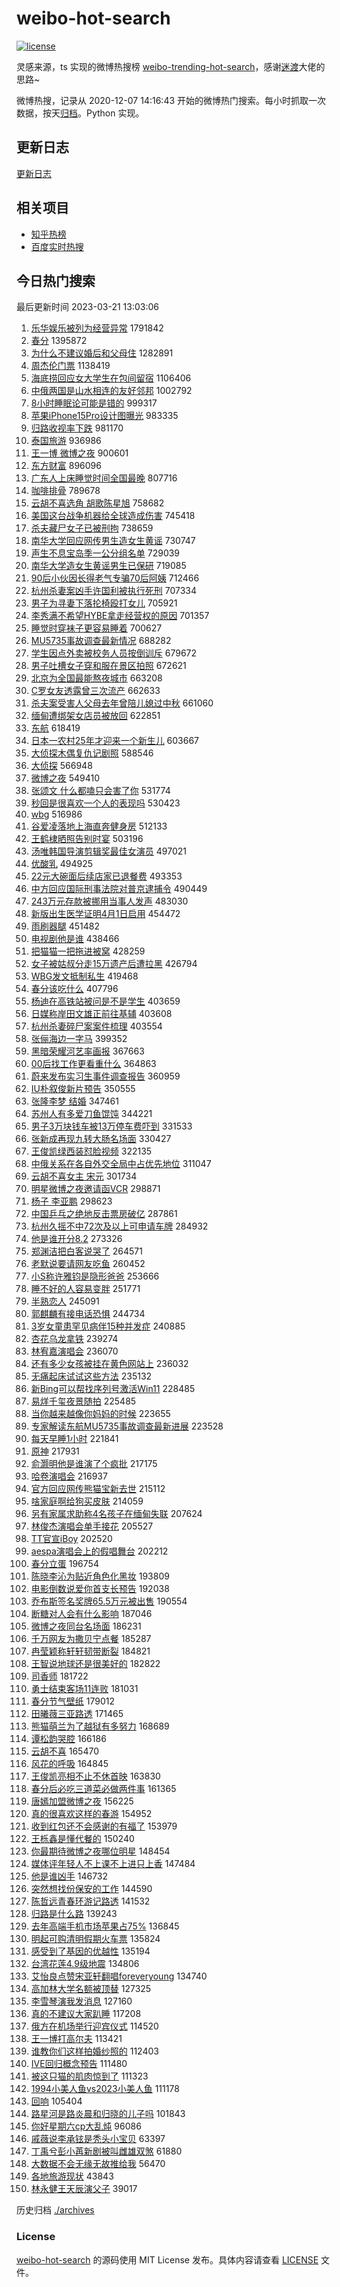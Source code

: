 # weibo-hot-search

[![license](https://img.shields.io/github/license/Arrackisarookie/weibo-hot-search)](https://github.com/Arrackisarookie/weibo-hot-search/blob/master/LICENSE)

灵感来源，ts 实现的微博热搜榜 [weibo-trending-hot-search](https://github.com/justjavac/weibo-trending-hot-search)，感谢[迷渡](https://github.com/justjavac)大佬的思路~

微博热搜，记录从 2020-12-07 14:16:43 开始的微博热门搜索。每小时抓取一次数据，按天[归档](./archives)。Python 实现。

## 更新日志
[更新日志](./UPDATE.md)

## 相关项目
+ [知乎热榜](https://github.com/Arrackisarookie/zhihu-top-search)
+ [百度实时热搜](https://github.com/Arrackisarookie/baidu-hot-search)

## 今日热门搜索

<!-- Rank Begin -->

最后更新时间 2023-03-21 13:03:06

1. [乐华娱乐被列为经营异常](https://s.weibo.com/weibo?q=%23%E4%B9%90%E5%8D%8E%E5%A8%B1%E4%B9%90%E8%A2%AB%E5%88%97%E4%B8%BA%E7%BB%8F%E8%90%A5%E5%BC%82%E5%B8%B8%23&t=31&band_rank=1&Refer=top) 1791842
1. [春分](https://s.weibo.com/weibo?q=%23%E6%98%A5%E5%88%86%23&t=31&band_rank=5&Refer=top) 1395872
1. [为什么不建议婚后和父母住](https://s.weibo.com/weibo?q=%23%E4%B8%BA%E4%BB%80%E4%B9%88%E4%B8%8D%E5%BB%BA%E8%AE%AE%E5%A9%9A%E5%90%8E%E5%92%8C%E7%88%B6%E6%AF%8D%E4%BD%8F%23&t=31&band_rank=2&Refer=top) 1282891
1. [周杰伦门票](https://s.weibo.com/weibo?q=%E5%91%A8%E6%9D%B0%E4%BC%A6%E9%97%A8%E7%A5%A8&t=31&band_rank=1&Refer=top) 1138419
1. [海底捞回应女大学生在包间留宿](https://s.weibo.com/weibo?q=%23%E6%B5%B7%E5%BA%95%E6%8D%9E%E5%9B%9E%E5%BA%94%E5%A5%B3%E5%A4%A7%E5%AD%A6%E7%94%9F%E5%9C%A8%E5%8C%85%E9%97%B4%E7%95%99%E5%AE%BF%23&t=31&band_rank=1&Refer=top) 1106406
1. [中俄两国是山水相连的友好邻邦](https://s.weibo.com/weibo?q=%23%E4%B8%AD%E4%BF%84%E4%B8%A4%E5%9B%BD%E6%98%AF%E5%B1%B1%E6%B0%B4%E7%9B%B8%E8%BF%9E%E7%9A%84%E5%8F%8B%E5%A5%BD%E9%82%BB%E9%82%A6%23&t=31&band_rank=3&Refer=top) 1002792
1. [8小时睡眠论可能是错的](https://s.weibo.com/weibo?q=%238%E5%B0%8F%E6%97%B6%E7%9D%A1%E7%9C%A0%E8%AE%BA%E5%8F%AF%E8%83%BD%E6%98%AF%E9%94%99%E7%9A%84%23&t=31&band_rank=12&Refer=top) 999317
1. [苹果iPhone15Pro设计图曝光](https://s.weibo.com/weibo?q=%23%E8%8B%B9%E6%9E%9CiPhone15Pro%E8%AE%BE%E8%AE%A1%E5%9B%BE%E6%9B%9D%E5%85%89%23&t=31&band_rank=39&Refer=top) 983335
1. [归路收视率下跌](https://s.weibo.com/weibo?q=%23%E5%BD%92%E8%B7%AF%E6%94%B6%E8%A7%86%E7%8E%87%E4%B8%8B%E8%B7%8C%23&t=31&band_rank=2&Refer=top) 981170
1. [泰国旅游](https://s.weibo.com/weibo?q=%E6%B3%B0%E5%9B%BD%E6%97%85%E6%B8%B8&t=31&band_rank=4&Refer=top) 936986
1. [王一博 微博之夜](https://s.weibo.com/weibo?q=%E7%8E%8B%E4%B8%80%E5%8D%9A%20%E5%BE%AE%E5%8D%9A%E4%B9%8B%E5%A4%9C&t=31&band_rank=5&Refer=top) 900601
1. [东方财富](https://s.weibo.com/weibo?q=%E4%B8%9C%E6%96%B9%E8%B4%A2%E5%AF%8C&t=31&band_rank=18&Refer=top) 896096
1. [广东人上床睡觉时间全国最晚](https://s.weibo.com/weibo?q=%23%E5%B9%BF%E4%B8%9C%E4%BA%BA%E4%B8%8A%E5%BA%8A%E7%9D%A1%E8%A7%89%E6%97%B6%E9%97%B4%E5%85%A8%E5%9B%BD%E6%9C%80%E6%99%9A%23&t=31&band_rank=2&Refer=top) 807716
1. [咖啡排骨](https://s.weibo.com/weibo?q=%23%E5%92%96%E5%95%A1%E6%8E%92%E9%AA%A8%23&t=31&band_rank=2&Refer=top) 789678
1. [云胡不喜选角 胡歌陈星旭](https://s.weibo.com/weibo?q=%E4%BA%91%E8%83%A1%E4%B8%8D%E5%96%9C%E9%80%89%E8%A7%92%20%E8%83%A1%E6%AD%8C%E9%99%88%E6%98%9F%E6%97%AD&t=31&band_rank=5&Refer=top) 758682
1. [美国这台战争机器给全球造成伤害](https://s.weibo.com/weibo?q=%23%E7%BE%8E%E5%9B%BD%E8%BF%99%E5%8F%B0%E6%88%98%E4%BA%89%E6%9C%BA%E5%99%A8%E7%BB%99%E5%85%A8%E7%90%83%E9%80%A0%E6%88%90%E4%BC%A4%E5%AE%B3%23&t=31&band_rank=3&Refer=top) 745418
1. [杀夫藏尸女子已被刑拘](https://s.weibo.com/weibo?q=%23%E6%9D%80%E5%A4%AB%E8%97%8F%E5%B0%B8%E5%A5%B3%E5%AD%90%E5%B7%B2%E8%A2%AB%E5%88%91%E6%8B%98%23&t=31&band_rank=6&Refer=top) 738659
1. [南华大学回应网传男生造女生黄谣](https://s.weibo.com/weibo?q=%23%E5%8D%97%E5%8D%8E%E5%A4%A7%E5%AD%A6%E5%9B%9E%E5%BA%94%E7%BD%91%E4%BC%A0%E7%94%B7%E7%94%9F%E9%80%A0%E5%A5%B3%E7%94%9F%E9%BB%84%E8%B0%A3%23&t=31&band_rank=4&Refer=top) 730747
1. [声生不息宝岛季一公分组名单](https://s.weibo.com/weibo?q=%23%E5%A3%B0%E7%94%9F%E4%B8%8D%E6%81%AF%E5%AE%9D%E5%B2%9B%E5%AD%A3%E4%B8%80%E5%85%AC%E5%88%86%E7%BB%84%E5%90%8D%E5%8D%95%23&t=31&band_rank=8&Refer=top) 729039
1. [南华大学造女生黄谣男生已保研](https://s.weibo.com/weibo?q=%23%E5%8D%97%E5%8D%8E%E5%A4%A7%E5%AD%A6%E9%80%A0%E5%A5%B3%E7%94%9F%E9%BB%84%E8%B0%A3%E7%94%B7%E7%94%9F%E5%B7%B2%E4%BF%9D%E7%A0%94%23&t=31&band_rank=4&Refer=top) 719085
1. [90后小伙因长得老气专骗70后阿姨](https://s.weibo.com/weibo?q=%2390%E5%90%8E%E5%B0%8F%E4%BC%99%E5%9B%A0%E9%95%BF%E5%BE%97%E8%80%81%E6%B0%94%E4%B8%93%E9%AA%9770%E5%90%8E%E9%98%BF%E5%A7%A8%23&t=31&band_rank=25&Refer=top) 712466
1. [杭州杀妻案凶手许国利被执行死刑](https://s.weibo.com/weibo?q=%23%E6%9D%AD%E5%B7%9E%E6%9D%80%E5%A6%BB%E6%A1%88%E5%87%B6%E6%89%8B%E8%AE%B8%E5%9B%BD%E5%88%A9%E8%A2%AB%E6%89%A7%E8%A1%8C%E6%AD%BB%E5%88%91%23&t=31&band_rank=4&Refer=top) 707334
1. [男子为寻妻下落抡椅殴打女儿](https://s.weibo.com/weibo?q=%23%E7%94%B7%E5%AD%90%E4%B8%BA%E5%AF%BB%E5%A6%BB%E4%B8%8B%E8%90%BD%E6%8A%A1%E6%A4%85%E6%AE%B4%E6%89%93%E5%A5%B3%E5%84%BF%23&t=31&band_rank=5&Refer=top) 705921
1. [李秀满不希望HYBE拿走经营权的原因](https://s.weibo.com/weibo?q=%23%E6%9D%8E%E7%A7%80%E6%BB%A1%E4%B8%8D%E5%B8%8C%E6%9C%9BHYBE%E6%8B%BF%E8%B5%B0%E7%BB%8F%E8%90%A5%E6%9D%83%E7%9A%84%E5%8E%9F%E5%9B%A0%23&t=31&band_rank=5&Refer=top) 701357
1. [睡觉时穿袜子更容易睡着](https://s.weibo.com/weibo?q=%23%E7%9D%A1%E8%A7%89%E6%97%B6%E7%A9%BF%E8%A2%9C%E5%AD%90%E6%9B%B4%E5%AE%B9%E6%98%93%E7%9D%A1%E7%9D%80%23&t=31&band_rank=33&Refer=top) 700627
1. [MU5735事故调查最新情况](https://s.weibo.com/weibo?q=%23MU5735%E4%BA%8B%E6%95%85%E8%B0%83%E6%9F%A5%E6%9C%80%E6%96%B0%E6%83%85%E5%86%B5%23&t=31&band_rank=7&Refer=top) 688282
1. [学生因点外卖被校务人员按倒训斥](https://s.weibo.com/weibo?q=%23%E5%AD%A6%E7%94%9F%E5%9B%A0%E7%82%B9%E5%A4%96%E5%8D%96%E8%A2%AB%E6%A0%A1%E5%8A%A1%E4%BA%BA%E5%91%98%E6%8C%89%E5%80%92%E8%AE%AD%E6%96%A5%23&t=31&band_rank=4&Refer=top) 679672
1. [男子吐槽女子穿和服在景区拍照](https://s.weibo.com/weibo?q=%23%E7%94%B7%E5%AD%90%E5%90%90%E6%A7%BD%E5%A5%B3%E5%AD%90%E7%A9%BF%E5%92%8C%E6%9C%8D%E5%9C%A8%E6%99%AF%E5%8C%BA%E6%8B%8D%E7%85%A7%23&t=31&band_rank=16&Refer=top) 672621
1. [北京为全国最能熬夜城市](https://s.weibo.com/weibo?q=%23%E5%8C%97%E4%BA%AC%E4%B8%BA%E5%85%A8%E5%9B%BD%E6%9C%80%E8%83%BD%E7%86%AC%E5%A4%9C%E5%9F%8E%E5%B8%82%23&t=31&band_rank=11&Refer=top) 663208
1. [C罗女友透露曾三次流产](https://s.weibo.com/weibo?q=%23C%E7%BD%97%E5%A5%B3%E5%8F%8B%E9%80%8F%E9%9C%B2%E6%9B%BE%E4%B8%89%E6%AC%A1%E6%B5%81%E4%BA%A7%23&t=31&band_rank=8&Refer=top) 662633
1. [杀夫案受害人父母去年曾陪儿媳过中秋](https://s.weibo.com/weibo?q=%23%E6%9D%80%E5%A4%AB%E6%A1%88%E5%8F%97%E5%AE%B3%E4%BA%BA%E7%88%B6%E6%AF%8D%E5%8E%BB%E5%B9%B4%E6%9B%BE%E9%99%AA%E5%84%BF%E5%AA%B3%E8%BF%87%E4%B8%AD%E7%A7%8B%23&t=31&band_rank=15&Refer=top) 661060
1. [缅甸遭绑架女店员被放回](https://s.weibo.com/weibo?q=%23%E7%BC%85%E7%94%B8%E9%81%AD%E7%BB%91%E6%9E%B6%E5%A5%B3%E5%BA%97%E5%91%98%E8%A2%AB%E6%94%BE%E5%9B%9E%23&t=31&band_rank=7&Refer=top) 622851
1. [东航](https://s.weibo.com/weibo?q=%E4%B8%9C%E8%88%AA&t=31&band_rank=8&Refer=top) 618419
1. [日本一农村25年才迎来一个新生儿](https://s.weibo.com/weibo?q=%23%E6%97%A5%E6%9C%AC%E4%B8%80%E5%86%9C%E6%9D%9125%E5%B9%B4%E6%89%8D%E8%BF%8E%E6%9D%A5%E4%B8%80%E4%B8%AA%E6%96%B0%E7%94%9F%E5%84%BF%23&t=31&band_rank=12&Refer=top) 603667
1. [大侦探木偶复仇记剧照](https://s.weibo.com/weibo?q=%23%E5%A4%A7%E4%BE%A6%E6%8E%A2%E6%9C%A8%E5%81%B6%E5%A4%8D%E4%BB%87%E8%AE%B0%E5%89%A7%E7%85%A7%23&t=31&band_rank=6&Refer=top) 588546
1. [大侦探](https://s.weibo.com/weibo?q=%E5%A4%A7%E4%BE%A6%E6%8E%A2&t=31&band_rank=8&Refer=top) 566948
1. [微博之夜](https://s.weibo.com/weibo?q=%E5%BE%AE%E5%8D%9A%E4%B9%8B%E5%A4%9C&t=31&band_rank=17&Refer=top) 549410
1. [张颂文 什么都嗑只会害了你](https://s.weibo.com/weibo?q=%E5%BC%A0%E9%A2%82%E6%96%87%20%E4%BB%80%E4%B9%88%E9%83%BD%E5%97%91%E5%8F%AA%E4%BC%9A%E5%AE%B3%E4%BA%86%E4%BD%A0&t=31&band_rank=9&Refer=top) 531774
1. [秒回是很喜欢一个人的表现吗](https://s.weibo.com/weibo?q=%23%E7%A7%92%E5%9B%9E%E6%98%AF%E5%BE%88%E5%96%9C%E6%AC%A2%E4%B8%80%E4%B8%AA%E4%BA%BA%E7%9A%84%E8%A1%A8%E7%8E%B0%E5%90%97%23&t=31&band_rank=10&Refer=top) 530423
1. [wbg](https://s.weibo.com/weibo?q=wbg&t=31&band_rank=11&Refer=top) 516986
1. [谷爱凌落地上海直奔健身房](https://s.weibo.com/weibo?q=%23%E8%B0%B7%E7%88%B1%E5%87%8C%E8%90%BD%E5%9C%B0%E4%B8%8A%E6%B5%B7%E7%9B%B4%E5%A5%94%E5%81%A5%E8%BA%AB%E6%88%BF%23&t=31&band_rank=14&Refer=top) 512133
1. [王鹤棣晒照告别时宴](https://s.weibo.com/weibo?q=%23%E7%8E%8B%E9%B9%A4%E6%A3%A3%E6%99%92%E7%85%A7%E5%91%8A%E5%88%AB%E6%97%B6%E5%AE%B4%23&t=31&band_rank=10&Refer=top) 503196
1. [汤唯韩国导演剪辑奖最佳女演员](https://s.weibo.com/weibo?q=%23%E6%B1%A4%E5%94%AF%E9%9F%A9%E5%9B%BD%E5%AF%BC%E6%BC%94%E5%89%AA%E8%BE%91%E5%A5%96%E6%9C%80%E4%BD%B3%E5%A5%B3%E6%BC%94%E5%91%98%23&t=31&band_rank=32&Refer=top) 497021
1. [优酸乳](https://s.weibo.com/weibo?q=%E4%BC%98%E9%85%B8%E4%B9%B3&t=31&band_rank=11&Refer=top) 494925
1. [22元大碗面后续店家已退餐费](https://s.weibo.com/weibo?q=%2322%E5%85%83%E5%A4%A7%E7%A2%97%E9%9D%A2%E5%90%8E%E7%BB%AD%E5%BA%97%E5%AE%B6%E5%B7%B2%E9%80%80%E9%A4%90%E8%B4%B9%23&t=31&band_rank=12&Refer=top) 493353
1. [中方回应国际刑事法院对普京逮捕令](https://s.weibo.com/weibo?q=%23%E4%B8%AD%E6%96%B9%E5%9B%9E%E5%BA%94%E5%9B%BD%E9%99%85%E5%88%91%E4%BA%8B%E6%B3%95%E9%99%A2%E5%AF%B9%E6%99%AE%E4%BA%AC%E9%80%AE%E6%8D%95%E4%BB%A4%23&t=31&band_rank=29&Refer=top) 490449
1. [243万元存款被挪用当事人发声](https://s.weibo.com/weibo?q=%23243%E4%B8%87%E5%85%83%E5%AD%98%E6%AC%BE%E8%A2%AB%E6%8C%AA%E7%94%A8%E5%BD%93%E4%BA%8B%E4%BA%BA%E5%8F%91%E5%A3%B0%23&t=31&band_rank=13&Refer=top) 483030
1. [新版出生医学证明4月1日启用](https://s.weibo.com/weibo?q=%23%E6%96%B0%E7%89%88%E5%87%BA%E7%94%9F%E5%8C%BB%E5%AD%A6%E8%AF%81%E6%98%8E4%E6%9C%881%E6%97%A5%E5%90%AF%E7%94%A8%23&t=31&band_rank=19&Refer=top) 454472
1. [雨刷器腿](https://s.weibo.com/weibo?q=%23%E9%9B%A8%E5%88%B7%E5%99%A8%E8%85%BF%23&t=31&band_rank=26&Refer=top) 451482
1. [电视剧他是谁](https://s.weibo.com/weibo?q=%23%E7%94%B5%E8%A7%86%E5%89%A7%E4%BB%96%E6%98%AF%E8%B0%81%23&t=31&band_rank=15&Refer=top) 438466
1. [把猫猫一把拖进被窝](https://s.weibo.com/weibo?q=%23%E6%8A%8A%E7%8C%AB%E7%8C%AB%E4%B8%80%E6%8A%8A%E6%8B%96%E8%BF%9B%E8%A2%AB%E7%AA%9D%23&t=31&band_rank=13&Refer=top) 428259
1. [女子被姑叔分走15万遗产后遭拉黑](https://s.weibo.com/weibo?q=%23%E5%A5%B3%E5%AD%90%E8%A2%AB%E5%A7%91%E5%8F%94%E5%88%86%E8%B5%B015%E4%B8%87%E9%81%97%E4%BA%A7%E5%90%8E%E9%81%AD%E6%8B%89%E9%BB%91%23&t=31&band_rank=43&Refer=top) 426794
1. [WBG发文抵制私生](https://s.weibo.com/weibo?q=%23WBG%E5%8F%91%E6%96%87%E6%8A%B5%E5%88%B6%E7%A7%81%E7%94%9F%23&t=31&band_rank=16&Refer=top) 419468
1. [春分该吃什么](https://s.weibo.com/weibo?q=%23%E6%98%A5%E5%88%86%E8%AF%A5%E5%90%83%E4%BB%80%E4%B9%88%23&t=31&band_rank=18&Refer=top) 407796
1. [杨迪在高铁站被问是不是学生](https://s.weibo.com/weibo?q=%23%E6%9D%A8%E8%BF%AA%E5%9C%A8%E9%AB%98%E9%93%81%E7%AB%99%E8%A2%AB%E9%97%AE%E6%98%AF%E4%B8%8D%E6%98%AF%E5%AD%A6%E7%94%9F%23&t=31&band_rank=13&Refer=top) 403659
1. [日媒称岸田文雄正前往基辅](https://s.weibo.com/weibo?q=%23%E6%97%A5%E5%AA%92%E7%A7%B0%E5%B2%B8%E7%94%B0%E6%96%87%E9%9B%84%E6%AD%A3%E5%89%8D%E5%BE%80%E5%9F%BA%E8%BE%85%23&t=31&band_rank=31&Refer=top) 403608
1. [杭州杀妻碎尸案案件梳理](https://s.weibo.com/weibo?q=%23%E6%9D%AD%E5%B7%9E%E6%9D%80%E5%A6%BB%E7%A2%8E%E5%B0%B8%E6%A1%88%E6%A1%88%E4%BB%B6%E6%A2%B3%E7%90%86%23&t=31&band_rank=32&Refer=top) 403554
1. [张俪海边一字马](https://s.weibo.com/weibo?q=%23%E5%BC%A0%E4%BF%AA%E6%B5%B7%E8%BE%B9%E4%B8%80%E5%AD%97%E9%A9%AC%23&t=31&band_rank=14&Refer=top) 399352
1. [黑暗荣耀河艺率画报](https://s.weibo.com/weibo?q=%23%E9%BB%91%E6%9A%97%E8%8D%A3%E8%80%80%E6%B2%B3%E8%89%BA%E7%8E%87%E7%94%BB%E6%8A%A5%23&t=31&band_rank=18&Refer=top) 367663
1. [00后找工作更看重什么](https://s.weibo.com/weibo?q=%2300%E5%90%8E%E6%89%BE%E5%B7%A5%E4%BD%9C%E6%9B%B4%E7%9C%8B%E9%87%8D%E4%BB%80%E4%B9%88%23&t=31&band_rank=36&Refer=top) 364863
1. [蔚来发布实习生事件调查报告](https://s.weibo.com/weibo?q=%23%E8%94%9A%E6%9D%A5%E5%8F%91%E5%B8%83%E5%AE%9E%E4%B9%A0%E7%94%9F%E4%BA%8B%E4%BB%B6%E8%B0%83%E6%9F%A5%E6%8A%A5%E5%91%8A%23&t=31&band_rank=14&Refer=top) 360959
1. [IU朴叙俊新片预告](https://s.weibo.com/weibo?q=%23IU%E6%9C%B4%E5%8F%99%E4%BF%8A%E6%96%B0%E7%89%87%E9%A2%84%E5%91%8A%23&t=31&band_rank=13&Refer=top) 350555
1. [张隆李梦 结婚](https://s.weibo.com/weibo?q=%E5%BC%A0%E9%9A%86%E6%9D%8E%E6%A2%A6%20%E7%BB%93%E5%A9%9A&t=31&band_rank=21&Refer=top) 347461
1. [苏州人有多爱刀鱼馄饨](https://s.weibo.com/weibo?q=%23%E8%8B%8F%E5%B7%9E%E4%BA%BA%E6%9C%89%E5%A4%9A%E7%88%B1%E5%88%80%E9%B1%BC%E9%A6%84%E9%A5%A8%23&t=31&band_rank=40&Refer=top) 344221
1. [男子3万块钱车被13万停车费吓到](https://s.weibo.com/weibo?q=%23%E7%94%B7%E5%AD%903%E4%B8%87%E5%9D%97%E9%92%B1%E8%BD%A6%E8%A2%AB13%E4%B8%87%E5%81%9C%E8%BD%A6%E8%B4%B9%E5%90%93%E5%88%B0%23&t=31&band_rank=15&Refer=top) 331533
1. [张新成再现九转大肠名场面](https://s.weibo.com/weibo?q=%23%E5%BC%A0%E6%96%B0%E6%88%90%E5%86%8D%E7%8E%B0%E4%B9%9D%E8%BD%AC%E5%A4%A7%E8%82%A0%E5%90%8D%E5%9C%BA%E9%9D%A2%23&t=31&band_rank=18&Refer=top) 330427
1. [王俊凯绿西装怼脸视频](https://s.weibo.com/weibo?q=%23%E7%8E%8B%E4%BF%8A%E5%87%AF%E7%BB%BF%E8%A5%BF%E8%A3%85%E6%80%BC%E8%84%B8%E8%A7%86%E9%A2%91%23&t=31&band_rank=16&Refer=top) 322135
1. [中俄关系在各自外交全局中占优先地位](https://s.weibo.com/weibo?q=%23%E4%B8%AD%E4%BF%84%E5%85%B3%E7%B3%BB%E5%9C%A8%E5%90%84%E8%87%AA%E5%A4%96%E4%BA%A4%E5%85%A8%E5%B1%80%E4%B8%AD%E5%8D%A0%E4%BC%98%E5%85%88%E5%9C%B0%E4%BD%8D%23&t=31&band_rank=23&Refer=top) 311047
1. [云胡不喜女主 宋元](https://s.weibo.com/weibo?q=%E4%BA%91%E8%83%A1%E4%B8%8D%E5%96%9C%E5%A5%B3%E4%B8%BB%20%E5%AE%8B%E5%85%83&t=31&band_rank=24&Refer=top) 301734
1. [明星微博之夜邀请函VCR](https://s.weibo.com/weibo?q=%23%E6%98%8E%E6%98%9F%E5%BE%AE%E5%8D%9A%E4%B9%8B%E5%A4%9C%E9%82%80%E8%AF%B7%E5%87%BDVCR%23&t=31&band_rank=22&Refer=top) 298871
1. [杨子 李亚鹏](https://s.weibo.com/weibo?q=%E6%9D%A8%E5%AD%90%20%E6%9D%8E%E4%BA%9A%E9%B9%8F&t=31&band_rank=16&Refer=top) 298623
1. [中国乒乓之绝地反击票房破亿](https://s.weibo.com/weibo?q=%23%E4%B8%AD%E5%9B%BD%E4%B9%92%E4%B9%93%E4%B9%8B%E7%BB%9D%E5%9C%B0%E5%8F%8D%E5%87%BB%E7%A5%A8%E6%88%BF%E7%A0%B4%E4%BA%BF%23&t=31&band_rank=23&Refer=top) 287861
1. [杭州久摇不中72次及以上可申请车牌](https://s.weibo.com/weibo?q=%23%E6%9D%AD%E5%B7%9E%E4%B9%85%E6%91%87%E4%B8%8D%E4%B8%AD72%E6%AC%A1%E5%8F%8A%E4%BB%A5%E4%B8%8A%E5%8F%AF%E7%94%B3%E8%AF%B7%E8%BD%A6%E7%89%8C%23&t=31&band_rank=17&Refer=top) 284932
1. [他是谁开分8.2](https://s.weibo.com/weibo?q=%23%E4%BB%96%E6%98%AF%E8%B0%81%E5%BC%80%E5%88%868.2%23&t=31&band_rank=25&Refer=top) 273326
1. [郑渊洁把白客说哭了](https://s.weibo.com/weibo?q=%23%E9%83%91%E6%B8%8A%E6%B4%81%E6%8A%8A%E7%99%BD%E5%AE%A2%E8%AF%B4%E5%93%AD%E4%BA%86%23&t=31&band_rank=27&Refer=top) 264571
1. [老默说要请网友吃鱼](https://s.weibo.com/weibo?q=%23%E8%80%81%E9%BB%98%E8%AF%B4%E8%A6%81%E8%AF%B7%E7%BD%91%E5%8F%8B%E5%90%83%E9%B1%BC%23&t=31&band_rank=22&Refer=top) 260452
1. [小S称许雅钧是隐形爸爸](https://s.weibo.com/weibo?q=%23%E5%B0%8FS%E7%A7%B0%E8%AE%B8%E9%9B%85%E9%92%A7%E6%98%AF%E9%9A%90%E5%BD%A2%E7%88%B8%E7%88%B8%23&t=31&band_rank=18&Refer=top) 253666
1. [睡不好的人容易变胖](https://s.weibo.com/weibo?q=%23%E7%9D%A1%E4%B8%8D%E5%A5%BD%E7%9A%84%E4%BA%BA%E5%AE%B9%E6%98%93%E5%8F%98%E8%83%96%23&t=31&band_rank=29&Refer=top) 251771
1. [半熟恋人](https://s.weibo.com/weibo?q=%E5%8D%8A%E7%86%9F%E6%81%8B%E4%BA%BA&t=31&band_rank=29&Refer=top) 245091
1. [郭麒麟有接电话恐惧](https://s.weibo.com/weibo?q=%23%E9%83%AD%E9%BA%92%E9%BA%9F%E6%9C%89%E6%8E%A5%E7%94%B5%E8%AF%9D%E6%81%90%E6%83%A7%23&t=31&band_rank=30&Refer=top) 244734
1. [3岁女童患罕见病伴15种并发症](https://s.weibo.com/weibo?q=%233%E5%B2%81%E5%A5%B3%E7%AB%A5%E6%82%A3%E7%BD%95%E8%A7%81%E7%97%85%E4%BC%B415%E7%A7%8D%E5%B9%B6%E5%8F%91%E7%97%87%23&t=31&band_rank=38&Refer=top) 240885
1. [杏花乌龙拿铁](https://s.weibo.com/weibo?q=%23%E6%9D%8F%E8%8A%B1%E4%B9%8C%E9%BE%99%E6%8B%BF%E9%93%81%23&t=31&band_rank=30&Refer=top) 239274
1. [林宥嘉演唱会](https://s.weibo.com/weibo?q=%E6%9E%97%E5%AE%A5%E5%98%89%E6%BC%94%E5%94%B1%E4%BC%9A&t=31&band_rank=26&Refer=top) 236070
1. [还有多少女孩被挂在黄色网站上](https://s.weibo.com/weibo?q=%23%E8%BF%98%E6%9C%89%E5%A4%9A%E5%B0%91%E5%A5%B3%E5%AD%A9%E8%A2%AB%E6%8C%82%E5%9C%A8%E9%BB%84%E8%89%B2%E7%BD%91%E7%AB%99%E4%B8%8A%23&t=31&band_rank=31&Refer=top) 236032
1. [无痛起床试试这些方法](https://s.weibo.com/weibo?q=%23%E6%97%A0%E7%97%9B%E8%B5%B7%E5%BA%8A%E8%AF%95%E8%AF%95%E8%BF%99%E4%BA%9B%E6%96%B9%E6%B3%95%23&t=31&band_rank=34&Refer=top) 235132
1. [新Bing可以帮找序列号激活Win11](https://s.weibo.com/weibo?q=%23%E6%96%B0Bing%E5%8F%AF%E4%BB%A5%E5%B8%AE%E6%89%BE%E5%BA%8F%E5%88%97%E5%8F%B7%E6%BF%80%E6%B4%BBWin11%23&t=31&band_rank=37&Refer=top) 228485
1. [易烊千玺夜景随拍](https://s.weibo.com/weibo?q=%23%E6%98%93%E7%83%8A%E5%8D%83%E7%8E%BA%E5%A4%9C%E6%99%AF%E9%9A%8F%E6%8B%8D%23&t=31&band_rank=31&Refer=top) 225485
1. [当你越来越像你妈妈的时候](https://s.weibo.com/weibo?q=%23%E5%BD%93%E4%BD%A0%E8%B6%8A%E6%9D%A5%E8%B6%8A%E5%83%8F%E4%BD%A0%E5%A6%88%E5%A6%88%E7%9A%84%E6%97%B6%E5%80%99%23&t=31&band_rank=33&Refer=top) 223655
1. [专家解读东航MU5735事故调查最新进展](https://s.weibo.com/weibo?q=%23%E4%B8%93%E5%AE%B6%E8%A7%A3%E8%AF%BB%E4%B8%9C%E8%88%AAMU5735%E4%BA%8B%E6%95%85%E8%B0%83%E6%9F%A5%E6%9C%80%E6%96%B0%E8%BF%9B%E5%B1%95%23&t=31&band_rank=33&Refer=top) 223528
1. [每天早睡1小时](https://s.weibo.com/weibo?q=%23%E6%AF%8F%E5%A4%A9%E6%97%A9%E7%9D%A11%E5%B0%8F%E6%97%B6%23&t=31&band_rank=19&Refer=top) 221841
1. [原神](https://s.weibo.com/weibo?q=%23%E5%8E%9F%E7%A5%9E%23&t=31&band_rank=34&Refer=top) 217931
1. [俞灏明他是谁演了个疯批](https://s.weibo.com/weibo?q=%23%E4%BF%9E%E7%81%8F%E6%98%8E%E4%BB%96%E6%98%AF%E8%B0%81%E6%BC%94%E4%BA%86%E4%B8%AA%E7%96%AF%E6%89%B9%23&t=31&band_rank=26&Refer=top) 217175
1. [哈卷演唱会](https://s.weibo.com/weibo?q=%E5%93%88%E5%8D%B7%E6%BC%94%E5%94%B1%E4%BC%9A&t=31&band_rank=20&Refer=top) 216937
1. [官方回应网传熊猫宝新去世](https://s.weibo.com/weibo?q=%23%E5%AE%98%E6%96%B9%E5%9B%9E%E5%BA%94%E7%BD%91%E4%BC%A0%E7%86%8A%E7%8C%AB%E5%AE%9D%E6%96%B0%E5%8E%BB%E4%B8%96%23&t=31&band_rank=21&Refer=top) 215112
1. [啥家庭啊给狗买皮肤](https://s.weibo.com/weibo?q=%23%E5%95%A5%E5%AE%B6%E5%BA%AD%E5%95%8A%E7%BB%99%E7%8B%97%E4%B9%B0%E7%9A%AE%E8%82%A4%23&t=31&band_rank=36&Refer=top) 214059
1. [另有家属求助称4名孩子在缅甸失联](https://s.weibo.com/weibo?q=%23%E5%8F%A6%E6%9C%89%E5%AE%B6%E5%B1%9E%E6%B1%82%E5%8A%A9%E7%A7%B04%E5%90%8D%E5%AD%A9%E5%AD%90%E5%9C%A8%E7%BC%85%E7%94%B8%E5%A4%B1%E8%81%94%23&t=31&band_rank=35&Refer=top) 207624
1. [林俊杰演唱会单手接花](https://s.weibo.com/weibo?q=%23%E6%9E%97%E4%BF%8A%E6%9D%B0%E6%BC%94%E5%94%B1%E4%BC%9A%E5%8D%95%E6%89%8B%E6%8E%A5%E8%8A%B1%23&t=31&band_rank=22&Refer=top) 205527
1. [TT官宣iBoy](https://s.weibo.com/weibo?q=%23TT%E5%AE%98%E5%AE%A3iBoy%23&t=31&band_rank=23&Refer=top) 202520
1. [aespa演唱会上的假唱舞台](https://s.weibo.com/weibo?q=%23aespa%E6%BC%94%E5%94%B1%E4%BC%9A%E4%B8%8A%E7%9A%84%E5%81%87%E5%94%B1%E8%88%9E%E5%8F%B0%23&t=31&band_rank=24&Refer=top) 202212
1. [春分立蛋](https://s.weibo.com/weibo?q=%E6%98%A5%E5%88%86%E7%AB%8B%E8%9B%8B&t=31&band_rank=38&Refer=top) 196754
1. [陈晓李沁为贴近角色化黑妆](https://s.weibo.com/weibo?q=%23%E9%99%88%E6%99%93%E6%9D%8E%E6%B2%81%E4%B8%BA%E8%B4%B4%E8%BF%91%E8%A7%92%E8%89%B2%E5%8C%96%E9%BB%91%E5%A6%86%23&t=31&band_rank=25&Refer=top) 193809
1. [电影倒数说爱你首支长预告](https://s.weibo.com/weibo?q=%23%E7%94%B5%E5%BD%B1%E5%80%92%E6%95%B0%E8%AF%B4%E7%88%B1%E4%BD%A0%E9%A6%96%E6%94%AF%E9%95%BF%E9%A2%84%E5%91%8A%23&t=31&band_rank=31&Refer=top) 192038
1. [乔布斯签名奖牌65.5万元被出售](https://s.weibo.com/weibo?q=%23%E4%B9%94%E5%B8%83%E6%96%AF%E7%AD%BE%E5%90%8D%E5%A5%96%E7%89%8C65.5%E4%B8%87%E5%85%83%E8%A2%AB%E5%87%BA%E5%94%AE%23&t=31&band_rank=33&Refer=top) 190554
1. [断糖对人会有什么影响](https://s.weibo.com/weibo?q=%23%E6%96%AD%E7%B3%96%E5%AF%B9%E4%BA%BA%E4%BC%9A%E6%9C%89%E4%BB%80%E4%B9%88%E5%BD%B1%E5%93%8D%23&t=31&band_rank=27&Refer=top) 187046
1. [微博之夜同台名场面](https://s.weibo.com/weibo?q=%23%E5%BE%AE%E5%8D%9A%E4%B9%8B%E5%A4%9C%E5%90%8C%E5%8F%B0%E5%90%8D%E5%9C%BA%E9%9D%A2%23&t=31&band_rank=28&Refer=top) 186231
1. [千万网友为撒贝宁点餐](https://s.weibo.com/weibo?q=%23%E5%8D%83%E4%B8%87%E7%BD%91%E5%8F%8B%E4%B8%BA%E6%92%92%E8%B4%9D%E5%AE%81%E7%82%B9%E9%A4%90%23&t=31&band_rank=40&Refer=top) 185287
1. [冉莹颖称轩轩韧带断裂](https://s.weibo.com/weibo?q=%23%E5%86%89%E8%8E%B9%E9%A2%96%E7%A7%B0%E8%BD%A9%E8%BD%A9%E9%9F%A7%E5%B8%A6%E6%96%AD%E8%A3%82%23&t=31&band_rank=41&Refer=top) 184821
1. [王智说地球还是很美好的](https://s.weibo.com/weibo?q=%23%E7%8E%8B%E6%99%BA%E8%AF%B4%E5%9C%B0%E7%90%83%E8%BF%98%E6%98%AF%E5%BE%88%E7%BE%8E%E5%A5%BD%E7%9A%84%23&t=31&band_rank=42&Refer=top) 182822
1. [司香师](https://s.weibo.com/weibo?q=%E5%8F%B8%E9%A6%99%E5%B8%88&t=31&band_rank=47&Refer=top) 181722
1. [勇士结束客场11连败](https://s.weibo.com/weibo?q=%23%E5%8B%87%E5%A3%AB%E7%BB%93%E6%9D%9F%E5%AE%A2%E5%9C%BA11%E8%BF%9E%E8%B4%A5%23&t=31&band_rank=36&Refer=top) 181031
1. [春分节气壁纸](https://s.weibo.com/weibo?q=%23%E6%98%A5%E5%88%86%E8%8A%82%E6%B0%94%E5%A3%81%E7%BA%B8%23&t=31&band_rank=41&Refer=top) 179012
1. [田曦薇三亚路透](https://s.weibo.com/weibo?q=%23%E7%94%B0%E6%9B%A6%E8%96%87%E4%B8%89%E4%BA%9A%E8%B7%AF%E9%80%8F%23&t=31&band_rank=45&Refer=top) 171465
1. [熊猫萌兰为了越狱有多努力](https://s.weibo.com/weibo?q=%23%E7%86%8A%E7%8C%AB%E8%90%8C%E5%85%B0%E4%B8%BA%E4%BA%86%E8%B6%8A%E7%8B%B1%E6%9C%89%E5%A4%9A%E5%8A%AA%E5%8A%9B%23&t=31&band_rank=30&Refer=top) 168689
1. [谭松韵哭腔](https://s.weibo.com/weibo?q=%23%E8%B0%AD%E6%9D%BE%E9%9F%B5%E5%93%AD%E8%85%94%23&t=31&band_rank=31&Refer=top) 166186
1. [云胡不喜](https://s.weibo.com/weibo?q=%E4%BA%91%E8%83%A1%E4%B8%8D%E5%96%9C&t=31&band_rank=46&Refer=top) 165470
1. [风花的呼吸](https://s.weibo.com/weibo?q=%23%E9%A3%8E%E8%8A%B1%E7%9A%84%E5%91%BC%E5%90%B8%23&t=31&band_rank=39&Refer=top) 164845
1. [王俊凯亮相不止不休首映](https://s.weibo.com/weibo?q=%23%E7%8E%8B%E4%BF%8A%E5%87%AF%E4%BA%AE%E7%9B%B8%E4%B8%8D%E6%AD%A2%E4%B8%8D%E4%BC%91%E9%A6%96%E6%98%A0%23&t=31&band_rank=32&Refer=top) 163830
1. [春分后必吃三道菜必做两件事](https://s.weibo.com/weibo?q=%23%E6%98%A5%E5%88%86%E5%90%8E%E5%BF%85%E5%90%83%E4%B8%89%E9%81%93%E8%8F%9C%E5%BF%85%E5%81%9A%E4%B8%A4%E4%BB%B6%E4%BA%8B%23&t=31&band_rank=40&Refer=top) 161365
1. [唐嫣加盟微博之夜](https://s.weibo.com/weibo?q=%23%E5%94%90%E5%AB%A3%E5%8A%A0%E7%9B%9F%E5%BE%AE%E5%8D%9A%E4%B9%8B%E5%A4%9C%23&t=31&band_rank=42&Refer=top) 156225
1. [真的很喜欢这样的春游](https://s.weibo.com/weibo?q=%23%E7%9C%9F%E7%9A%84%E5%BE%88%E5%96%9C%E6%AC%A2%E8%BF%99%E6%A0%B7%E7%9A%84%E6%98%A5%E6%B8%B8%23&t=31&band_rank=43&Refer=top) 154952
1. [收到红包还不会感谢的有福了](https://s.weibo.com/weibo?q=%23%E6%94%B6%E5%88%B0%E7%BA%A2%E5%8C%85%E8%BF%98%E4%B8%8D%E4%BC%9A%E6%84%9F%E8%B0%A2%E7%9A%84%E6%9C%89%E7%A6%8F%E4%BA%86%23&t=31&band_rank=47&Refer=top) 153979
1. [王栎鑫是懂代餐的](https://s.weibo.com/weibo?q=%23%E7%8E%8B%E6%A0%8E%E9%91%AB%E6%98%AF%E6%87%82%E4%BB%A3%E9%A4%90%E7%9A%84%23&t=31&band_rank=33&Refer=top) 150240
1. [你最期待微博之夜哪位明星](https://s.weibo.com/weibo?q=%23%E4%BD%A0%E6%9C%80%E6%9C%9F%E5%BE%85%E5%BE%AE%E5%8D%9A%E4%B9%8B%E5%A4%9C%E5%93%AA%E4%BD%8D%E6%98%8E%E6%98%9F%23&t=31&band_rank=44&Refer=top) 148454
1. [媒体评年轻人不上课不上进只上香](https://s.weibo.com/weibo?q=%23%E5%AA%92%E4%BD%93%E8%AF%84%E5%B9%B4%E8%BD%BB%E4%BA%BA%E4%B8%8D%E4%B8%8A%E8%AF%BE%E4%B8%8D%E4%B8%8A%E8%BF%9B%E5%8F%AA%E4%B8%8A%E9%A6%99%23&t=31&band_rank=49&Refer=top) 147484
1. [他是谁凶手](https://s.weibo.com/weibo?q=%23%E4%BB%96%E6%98%AF%E8%B0%81%E5%87%B6%E6%89%8B%23&t=31&band_rank=34&Refer=top) 146732
1. [突然想找份保安的工作](https://s.weibo.com/weibo?q=%23%E7%AA%81%E7%84%B6%E6%83%B3%E6%89%BE%E4%BB%BD%E4%BF%9D%E5%AE%89%E7%9A%84%E5%B7%A5%E4%BD%9C%23&t=31&band_rank=50&Refer=top) 144590
1. [陈哲远青春环游记路透](https://s.weibo.com/weibo?q=%23%E9%99%88%E5%93%B2%E8%BF%9C%E9%9D%92%E6%98%A5%E7%8E%AF%E6%B8%B8%E8%AE%B0%E8%B7%AF%E9%80%8F%23&t=31&band_rank=35&Refer=top) 141532
1. [归路是什么路](https://s.weibo.com/weibo?q=%23%E5%BD%92%E8%B7%AF%E6%98%AF%E4%BB%80%E4%B9%88%E8%B7%AF%23&t=31&band_rank=36&Refer=top) 139243
1. [去年高端手机市场苹果占75%](https://s.weibo.com/weibo?q=%23%E5%8E%BB%E5%B9%B4%E9%AB%98%E7%AB%AF%E6%89%8B%E6%9C%BA%E5%B8%82%E5%9C%BA%E8%8B%B9%E6%9E%9C%E5%8D%A075%25%23&t=31&band_rank=48&Refer=top) 136845
1. [明起可购清明假期火车票](https://s.weibo.com/weibo?q=%23%E6%98%8E%E8%B5%B7%E5%8F%AF%E8%B4%AD%E6%B8%85%E6%98%8E%E5%81%87%E6%9C%9F%E7%81%AB%E8%BD%A6%E7%A5%A8%23&t=31&band_rank=49&Refer=top) 135824
1. [感受到了基因的优越性](https://s.weibo.com/weibo?q=%23%E6%84%9F%E5%8F%97%E5%88%B0%E4%BA%86%E5%9F%BA%E5%9B%A0%E7%9A%84%E4%BC%98%E8%B6%8A%E6%80%A7%23&t=31&band_rank=38&Refer=top) 135194
1. [台湾花莲4.9级地震](https://s.weibo.com/weibo?q=%E5%8F%B0%E6%B9%BE%E8%8A%B1%E8%8E%B24.9%E7%BA%A7%E5%9C%B0%E9%9C%87&t=31&band_rank=50&Refer=top) 134806
1. [艾怡良点赞宋亚轩翻唱foreveryoung](https://s.weibo.com/weibo?q=%23%E8%89%BE%E6%80%A1%E8%89%AF%E7%82%B9%E8%B5%9E%E5%AE%8B%E4%BA%9A%E8%BD%A9%E7%BF%BB%E5%94%B1foreveryoung%23&t=31&band_rank=37&Refer=top) 134740
1. [高加林大学名额被顶替](https://s.weibo.com/weibo?q=%23%E9%AB%98%E5%8A%A0%E6%9E%97%E5%A4%A7%E5%AD%A6%E5%90%8D%E9%A2%9D%E8%A2%AB%E9%A1%B6%E6%9B%BF%23&t=31&band_rank=39&Refer=top) 127325
1. [李雪琴演我发消息](https://s.weibo.com/weibo?q=%23%E6%9D%8E%E9%9B%AA%E7%90%B4%E6%BC%94%E6%88%91%E5%8F%91%E6%B6%88%E6%81%AF%23&t=31&band_rank=40&Refer=top) 127160
1. [真的不建议大家趴睡](https://s.weibo.com/weibo?q=%23%E7%9C%9F%E7%9A%84%E4%B8%8D%E5%BB%BA%E8%AE%AE%E5%A4%A7%E5%AE%B6%E8%B6%B4%E7%9D%A1%23&t=31&band_rank=48&Refer=top) 117208
1. [俄方在机场举行迎宾仪式](https://s.weibo.com/weibo?q=%23%E4%BF%84%E6%96%B9%E5%9C%A8%E6%9C%BA%E5%9C%BA%E4%B8%BE%E8%A1%8C%E8%BF%8E%E5%AE%BE%E4%BB%AA%E5%BC%8F%23&t=31&band_rank=41&Refer=top) 114520
1. [王一博打高尔夫](https://s.weibo.com/weibo?q=%E7%8E%8B%E4%B8%80%E5%8D%9A%E6%89%93%E9%AB%98%E5%B0%94%E5%A4%AB&t=31&band_rank=42&Refer=top) 113421
1. [谁教你们这样拍婚纱照的](https://s.weibo.com/weibo?q=%23%E8%B0%81%E6%95%99%E4%BD%A0%E4%BB%AC%E8%BF%99%E6%A0%B7%E6%8B%8D%E5%A9%9A%E7%BA%B1%E7%85%A7%E7%9A%84%23&t=31&band_rank=43&Refer=top) 112403
1. [IVE回归概念预告](https://s.weibo.com/weibo?q=%23IVE%E5%9B%9E%E5%BD%92%E6%A6%82%E5%BF%B5%E9%A2%84%E5%91%8A%23&t=31&band_rank=44&Refer=top) 111480
1. [被这只猫的肌肉惊到了](https://s.weibo.com/weibo?q=%23%E8%A2%AB%E8%BF%99%E5%8F%AA%E7%8C%AB%E7%9A%84%E8%82%8C%E8%82%89%E6%83%8A%E5%88%B0%E4%BA%86%23&t=31&band_rank=46&Refer=top) 111323
1. [1994小美人鱼vs2023小美人鱼](https://s.weibo.com/weibo?q=%231994%E5%B0%8F%E7%BE%8E%E4%BA%BA%E9%B1%BCvs2023%E5%B0%8F%E7%BE%8E%E4%BA%BA%E9%B1%BC%23&t=31&band_rank=45&Refer=top) 111178
1. [回响](https://s.weibo.com/weibo?q=%E5%9B%9E%E5%93%8D&t=31&band_rank=47&Refer=top) 105404
1. [路星河是路炎晨和归晓的儿子吗](https://s.weibo.com/weibo?q=%23%E8%B7%AF%E6%98%9F%E6%B2%B3%E6%98%AF%E8%B7%AF%E7%82%8E%E6%99%A8%E5%92%8C%E5%BD%92%E6%99%93%E7%9A%84%E5%84%BF%E5%AD%90%E5%90%97%23&t=31&band_rank=49&Refer=top) 101843
1. [你好星期六cp大乱炖](https://s.weibo.com/weibo?q=%23%E4%BD%A0%E5%A5%BD%E6%98%9F%E6%9C%9F%E5%85%ADcp%E5%A4%A7%E4%B9%B1%E7%82%96%23&t=31&band_rank=50&Refer=top) 96086
1. [戚薇说李承铉是秃头小宝贝](https://s.weibo.com/weibo?q=%23%E6%88%9A%E8%96%87%E8%AF%B4%E6%9D%8E%E6%89%BF%E9%93%89%E6%98%AF%E7%A7%83%E5%A4%B4%E5%B0%8F%E5%AE%9D%E8%B4%9D%23&t=31&band_rank=37&Refer=top) 63397
1. [丁禹兮彭小苒新剧被叫雌雄双煞](https://s.weibo.com/weibo?q=%23%E4%B8%81%E7%A6%B9%E5%85%AE%E5%BD%AD%E5%B0%8F%E8%8B%92%E6%96%B0%E5%89%A7%E8%A2%AB%E5%8F%AB%E9%9B%8C%E9%9B%84%E5%8F%8C%E7%85%9E%23&t=31&band_rank=39&Refer=top) 61880
1. [大数据不会无缘无故推给我](https://s.weibo.com/weibo?q=%23%E5%A4%A7%E6%95%B0%E6%8D%AE%E4%B8%8D%E4%BC%9A%E6%97%A0%E7%BC%98%E6%97%A0%E6%95%85%E6%8E%A8%E7%BB%99%E6%88%91%23&t=31&band_rank=44&Refer=top) 56470
1. [各地旅游现状](https://s.weibo.com/weibo?q=%23%E5%90%84%E5%9C%B0%E6%97%85%E6%B8%B8%E7%8E%B0%E7%8A%B6%23&t=31&band_rank=42&Refer=top) 43843
1. [林永健王天辰演父子](https://s.weibo.com/weibo?q=%23%E6%9E%97%E6%B0%B8%E5%81%A5%E7%8E%8B%E5%A4%A9%E8%BE%B0%E6%BC%94%E7%88%B6%E5%AD%90%23&t=31&band_rank=45&Refer=top) 39017
<!-- Rank End -->

历史归档 [./archives](./archives)

### License

[weibo-hot-search](https://github.com/Arrackisarookie/weibo-hot-search) 的源码使用 MIT License 发布。具体内容请查看 [LICENSE](./LICENSE) 文件。
